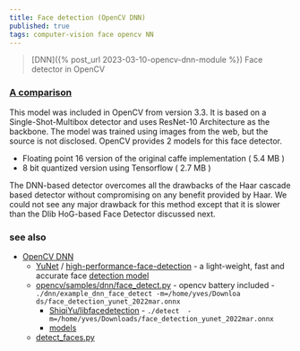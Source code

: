 ```yaml
---
title: Face detection (OpenCV DNN)
published: true
tags: computer-vision face opencv NN
---
```

> [DNN]({% post_url 2023-03-10-opencv-dnn-module %}) Face detector in OpenCV 

### [A comparison](https://learnopencv.com/face-detection-opencv-dlib-and-deep-learning-c-python/) 

This model was included in OpenCV from version 3.3. It is based on a Single-Shot-Multibox detector and uses ResNet-10 Architecture as the backbone. The model was trained using images from the web, but the source is not disclosed. OpenCV provides 2 models for this face detector.
- Floating point 16 version of the original caffe implementation ( 5.4 MB )
- 8 bit quantized version using Tensorflow ( 2.7 MB )

The DNN-based detector overcomes all the drawbacks of the Haar cascade based detector without compromising on any benefit provided by Haar. We could not see any major drawback for this method except that it is slower than the Dlib HoG-based Face Detector discussed next.

### see also
- [OpenCV DNN](https://pyimagesearch.com/2018/02/26/face-detection-with-opencv-and-deep-learning/)
	- [YuNet](https://github.com/opencv/opencv_zoo/tree/master/models/face_detection_yunet)  / [high-performance-face-detection](https://medium.com/@silkworm/yunet-ultra-high-performance-face-detection-in-opencv-a-good-solution-for-real-time-poc-b01063e251d5) - a light-weight, fast and accurate face [detection model](https://github.com/opencv/opencv_zoo/tree/master/models/face_detection_yunet)
    - [opencv/samples/dnn/face_detect.py](https://github.com/opencv/opencv/blob/4.x/samples/dnn/face_detect.py) - opencv battery included - `./dnn/example_dnn_face_detect -m=/home/yves/Downloa
ds/face_detection_yunet_2022mar.onnx`
		- [ ShiqiYu/libfacedetection](https://github.com/ShiqiYu/libfacedetection) - `./detect  -m=/home/yves/Downloads/face_detection_yunet_2022mar.onnx`
		- [models](https://github.com/opencv/opencv/blob/4.x/samples/dnn/models.yml)
	- [detect_faces.py](https://github.com/sr6033/face-detection-with-OpenCV-and-DNN/blob/master/detect_faces.py)
